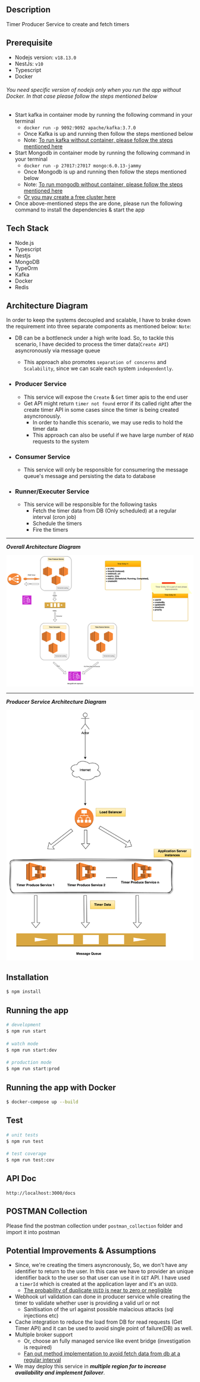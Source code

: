 
## Description

Timer Producer Service to create and fetch timers

## Prerequisite
- Nodejs version: `v18.13.0`
- NestJs: `v10`
- Typescript
- Docker


###### You need specific version of nodejs only when you run the app without Docker. In that case please follow the steps mentioned below
- Start kafka in container mode by running the following command in your terminal
    - `docker run -p 9092:9092 apache/kafka:3.7.0` 
    - Once Kafka is up and running then follow the steps mentioned below
    - Note: [To run kafka without container, please follow the steps mentioned here](https://kafka.apache.org/quickstart)
-  Start Mongodb in container mode by running the following command in your terminal
    - `docker run -p 27017:27017 mongo:6.0.13-jammy`
    - Once Mongodb is up and running then follow the steps mentioned below
    - Note: [To run mongodb without container, please follow the steps mentioned here](https://www.mongodb.com/docs/manual/installation/)
    - [Or you may create a free cluster here](https://www.mongodb.com/products/tools/compass)
- Once above-mentioned steps the are done, please run the following command to install the dependencies & start the app

## Tech Stack
- Node.js
- Typescript
- Nestjs
- MongoDB
- TypeOrm
- Kafka
- Docker
- Redis

## Architecture Diagram
In order to keep the systems decoupled and scalable, I have to brake down the requirement into three separate components as mentioned below:
`Note`:
- DB can be a bottleneck under a high write load. So,  to tackle this scenario, I have decided to process the timer data(`Create API`) asyncronously via message queue
    - This approach also promotes `separation of concerns` and `Scalability`, since we can scale each system `independently`.
- ### Producer Service
    - This service will expose the `Create` & `Get` timer apis to the end user
    - Get API might return `timer not found` error if its called right after the create timer API in some cases since the timer is being created asyncronously.
        - In order to handle this scenario, we may use redis to hold the timer data 
        - This approach can also be useful if we have large number of `READ` requests to the system

- ### Consumer Service
    - This service will only be responsible for consumering the message queue's message and persisting the data to database

- ### Runner/Executer Service
    - This service will be responsible for the following tasks
        - Fetch the timer data from DB (Only scheduled) at a regular interval (cron job)
        - Schedule the timers
        - Fire the timers


---
***Overall Architecture Diagram***

![screenshot](assets/overall-architecture.png)



---
***Producer Service Architecture Diagram***

![screenshot](assets/producer-architecture.png)

## Installation

```bash
$ npm install
```

## Running the app

```bash
# development
$ npm run start

# watch mode
$ npm run start:dev

# production mode
$ npm run start:prod
```

## Running the app with Docker

```bash
$ docker-compose up --build
```

## Test

```bash
# unit tests
$ npm run test

# test coverage
$ npm run test:cov
```

## API Doc

```
http://localhost:3000/docs
```

## POSTMAN Collection
Please find the postman collection under `postman_collection` folder and import it into postman


## Potential Improvements & Assumptions
- Since, we're creating the timers asyncronously, So, we don't have any identifier to return to the user. In this case we have to provider an unique identifier back to the user so that user can use it in `GET` API. I have used a `timerId` which is created at the application layer and it's an `UUID`.
    - [The probability of duplicate `UUID` is near to zero or negligible](https://en.wikipedia.org/wiki/Universally_unique_identifier)
- Webhook url validation can done in producer service while creating the timer to validate whether user is providing a valid url or not
    - Sanitisation of the url against possible malacious attacks (sql injections etc)
- Cache integration to reduce the load from DB for read requests (Get Timer API) and it can be used to avoid single point of failure(DB) as well.
- Multiple broker support
    - Or, choose an fully managed service like event bridge (investigation is required)
    - [Fan out method implementation to avoid fetch data from db at a regular interval](https://en.wikipedia.org/wiki/Fan-out_(software))
- We may deploy this service in ***multiple region for to increase availability and implement failover***.
 